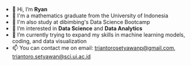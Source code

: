  - 👋 Hi, I’m **Ryan**
 - 🏫 I'm a mathematics graduate from the University of Indonesia
 - 🏫 I'm also study at dibimbing's Data Science Bootcamp
 - 👀 I’m interested in **Data Science** and **Data Analytics**
 - 🌱 I’m currently trying to expand my skills in machine learning models, coding, and data visualization
 - 📫 You can contact me on email: triantorosetyawanp@gmail.com, triantoro.setyawan@sci.ui.ac.id


<!---
triantoro03/triantoro03 is a ✨ special ✨ repository because its `README.md` (this file) appears on your GitHub profile.
You can click the Preview link to take a look at your changes.
--->
